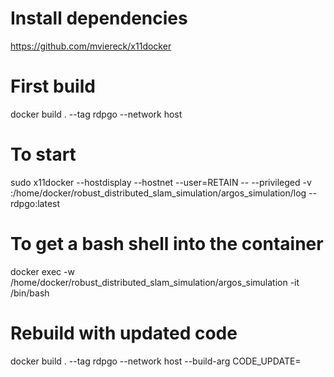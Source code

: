# Install dependencies

https://github.com/mviereck/x11docker

# First build
docker build . --tag rdpgo --network host
# To start
sudo x11docker --hostdisplay --hostnet --user=RETAIN -- --privileged -v <log-folder-on-host-computer>:/home/docker/robust_distributed_slam_simulation/argos_simulation/log -- rdpgo:latest
# To get a bash shell into the container
docker exec -w /home/docker/robust_distributed_slam_simulation/argos_simulation -it <container-name> /bin/bash

# Rebuild with updated code
docker build . --tag rdpgo --network host --build-arg CODE_UPDATE=<dummy-arg>